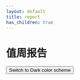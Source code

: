 ```yaml
---
layout: default
title: report
has_children: true
---
```

# 值周报告
<button class="btn js-toggle-dark-mode">Switch to Dark color scheme</button>

<script>
const toggleDarkMode = document.querySelector('.js-toggle-dark-mode');

jtd.addEvent(toggleDarkMode, 'click', function(){
  if (jtd.getTheme() === 'dark') {
    jtd.setTheme('light');
    toggleDarkMode.textContent = 'Switch to dark color scheme';
  } else {
    jtd.setTheme('dark');
    toggleDarkMode.textContent = 'Return to the light scheme';
  }
});
这里是经过 Markdown 排版的值周的述职报告，欢迎关注微信公众号“有你才是一班”！

{: .fs-6 .fw-300 }
